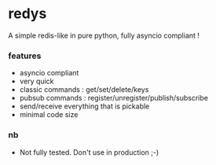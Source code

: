 # redys
A simple redis-like in pure python, fully asyncio compliant !

### features

- asyncio compliant
- very quick
- classic commands : get/set/delete/keys
- pubsub commands : register/unregister/publish/subscribe
- send/receive everything that is pickable
- minimal code size


### nb

- Not fully tested. Don't use in production ;-)

